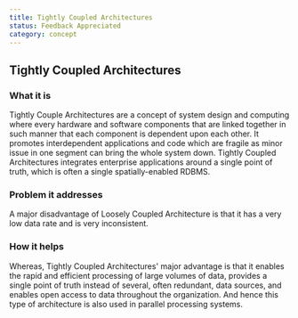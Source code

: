 ```yaml
---
title: Tightly Coupled Architectures
status: Feedback Appreciated
category: concept
---
```

## Tightly Coupled Architectures

### What it is

Tightly Couple Architectures are a concept of system design and computing where every hardware and software components that are linked together in such manner that each component is dependent upon each other. It promotes interdependent applications and code which are fragile as minor issue in one segment can bring the whole system down. Tightly Coupled Architectures integrates enterprise applications around a single point of truth, which is often a single spatially-enabled RDBMS.

### Problem it addresses

A major disadvantage of Loosely Coupled Architecture is that it has a very low data rate and is very inconsistent. 

### How it helps

Whereas, Tightly Coupled Architectures' major advantage  is that it enables the rapid and efficient processing of large volumes of data, provides a single point of truth instead of several, often redundant, data sources, and enables open access to data throughout the organization. And hence this type of architecture is also used in parallel processing systems.
